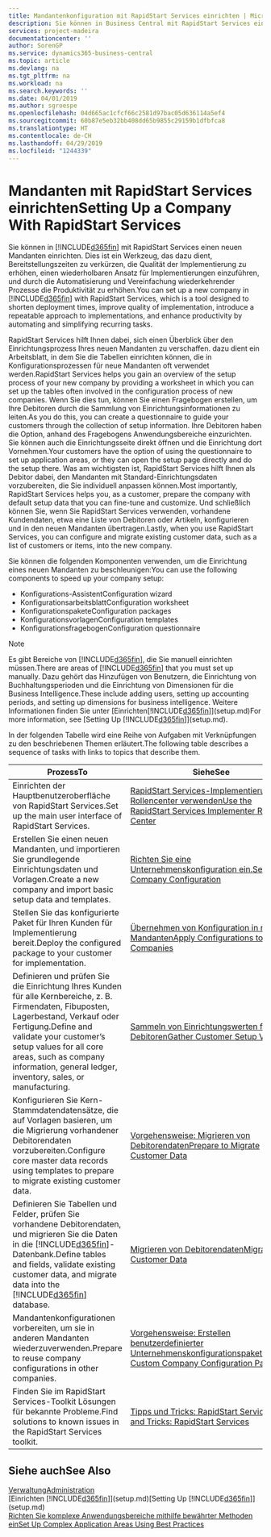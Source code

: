 ```yaml
---
title: Mandantenkonfiguration mit RapidStart Services einrichten | Microsoft Docs
description: Sie können in Business Central mit RapidStart Services einen neuen Mandanten einrichten, einem Werkzeug, das dazu dient, Bereitstellungszeiten zu verkürzen, die Qualität der Implementierung zu erhöhen, einen wiederholbaren Ansatz für Implementierungen einzuführen und durch die Automatisierung und Vereinfachung wiederkehrender Prozesse die Produktivität zu erhöhen.
services: project-madeira
documentationcenter: ''
author: SorenGP
ms.service: dynamics365-business-central
ms.topic: article
ms.devlang: na
ms.tgt_pltfrm: na
ms.workload: na
ms.search.keywords: ''
ms.date: 04/01/2019
ms.author: sgroespe
ms.openlocfilehash: 04d665ac1cfcf66c2581d97bac05d636114a5ef4
ms.sourcegitcommit: 60b87e5eb32bb408dd65b9855c29159b1dfbfca8
ms.translationtype: HT
ms.contentlocale: de-CH
ms.lasthandoff: 04/29/2019
ms.locfileid: "1244339"
---
```

# <a name="setting-up-a-company-with-rapidstart-services"></a><span data-ttu-id="b8e5e-103">Mandanten mit RapidStart Services einrichten</span><span class="sxs-lookup"><span data-stu-id="b8e5e-103">Setting Up a Company With RapidStart Services</span></span>
<span data-ttu-id="b8e5e-104">Sie können in [!INCLUDE[d365fin](includes/d365fin_md.md)] mit RapidStart Services einen neuen Mandanten einrichten. Dies ist ein Werkzeug, das dazu dient, Bereitstellungszeiten zu verkürzen, die Qualität der Implementierung zu erhöhen, einen wiederholbaren Ansatz für Implementierungen einzuführen, und durch die Automatisierung und Vereinfachung wiederkehrender Prozesse die Produktivität zu erhöhen.</span><span class="sxs-lookup"><span data-stu-id="b8e5e-104">You can set up a new company in [!INCLUDE[d365fin](includes/d365fin_md.md)] with RapidStart Services, which is a tool designed to shorten deployment times, improve quality of implementation, introduce a repeatable approach to implementations, and enhance productivity by automating and simplifying recurring tasks.</span></span>  

<span data-ttu-id="b8e5e-105">RapidStart Services hilft Ihnen dabei, sich einen Überblick über den Einrichtungsprozess Ihres neuen Mandanten zu verschaffen. dazu dient ein Arbeitsblatt, in dem Sie die Tabellen einrichten können, die in Konfigurationsprozessen für neue Mandanten oft verwendet werden.</span><span class="sxs-lookup"><span data-stu-id="b8e5e-105">RapidStart Services helps you gain an overview of the setup process of your new company by providing a worksheet in which you can set up the tables often involved in the configuration process of new companies.</span></span> <span data-ttu-id="b8e5e-106">Wenn Sie dies tun, können Sie einen Fragebogen erstellen, um Ihre Debitoren durch die Sammlung von Einrichtungsinformationen zu leiten.</span><span class="sxs-lookup"><span data-stu-id="b8e5e-106">As you do this, you can create a questionnaire to guide your customers through the collection of setup information.</span></span> <span data-ttu-id="b8e5e-107">Ihre Debitoren haben die Option, anhand des Fragebogens Anwendungsbereiche einzurichten. Sie können auch die Einrichtungsseite direkt öffnen und die Einrichtung dort Vornehmen.</span><span class="sxs-lookup"><span data-stu-id="b8e5e-107">Your customers have the option of using the questionnaire to set up application areas, or they can open the setup page directly and do the setup there.</span></span> <span data-ttu-id="b8e5e-108">Was am wichtigsten ist, RapidStart Services hilft Ihnen als Debitor dabei, den Mandanten mit Standard-Einrichtungsdaten vorzubereiten, die Sie individuell anpassen können.</span><span class="sxs-lookup"><span data-stu-id="b8e5e-108">Most importantly, RapidStart Services helps you, as a customer, prepare the company with default setup data that you can fine-tune and customize.</span></span> <span data-ttu-id="b8e5e-109">Und schließlich können Sie, wenn Sie RapidStart Services verwenden, vorhandene Kundendaten, etwa eine Liste von Debitoren oder Artikeln, konfigurieren und in den neuen Mandanten übertragen.</span><span class="sxs-lookup"><span data-stu-id="b8e5e-109">Lastly, when you use RapidStart Services, you can configure and migrate existing customer data, such as a list of customers or items, into the new company.</span></span>

<span data-ttu-id="b8e5e-110">Sie können die folgenden Komponenten verwenden, um die Einrichtung eines neuen Mandanten zu beschleunigen:</span><span class="sxs-lookup"><span data-stu-id="b8e5e-110">You can use the following components to speed up your company setup:</span></span>  

-   <span data-ttu-id="b8e5e-111">Konfigurations-Assistent</span><span class="sxs-lookup"><span data-stu-id="b8e5e-111">Configuration wizard</span></span>  
-   <span data-ttu-id="b8e5e-112">Konfigurationsarbeitsblatt</span><span class="sxs-lookup"><span data-stu-id="b8e5e-112">Configuration worksheet</span></span>  
-   <span data-ttu-id="b8e5e-113">Konfigurationspakete</span><span class="sxs-lookup"><span data-stu-id="b8e5e-113">Configuration packages</span></span>  
-   <span data-ttu-id="b8e5e-114">Konfigurationsvorlagen</span><span class="sxs-lookup"><span data-stu-id="b8e5e-114">Configuration templates</span></span>  
-   <span data-ttu-id="b8e5e-115">Konfigurationsfragebogen</span><span class="sxs-lookup"><span data-stu-id="b8e5e-115">Configuration questionnaire</span></span>  

> [!Note]  
>  <span data-ttu-id="b8e5e-116">Es gibt Bereiche von [!INCLUDE[d365fin](includes/d365fin_md.md)], die Sie manuell einrichten müssen.</span><span class="sxs-lookup"><span data-stu-id="b8e5e-116">There are areas of [!INCLUDE[d365fin](includes/d365fin_md.md)] that you must set up manually.</span></span> <span data-ttu-id="b8e5e-117">Dazu gehört das Hinzufügen von Benutzern, die Einrichtung von Buchhaltungsperioden und die Einrichtung von Dimensionen für die Business Intelligence.</span><span class="sxs-lookup"><span data-stu-id="b8e5e-117">These include adding users, setting up accounting periods, and setting up dimensions for business intelligence.</span></span> <span data-ttu-id="b8e5e-118">Weitere Informationen finden Sie unter [Einrichten[!INCLUDE[d365fin](includes/d365fin_md.md)]](setup.md)</span><span class="sxs-lookup"><span data-stu-id="b8e5e-118">For more information, see [Setting Up [!INCLUDE[d365fin](includes/d365fin_md.md)]](setup.md).</span></span>

 <span data-ttu-id="b8e5e-119">In der folgenden Tabelle wird eine Reihe von Aufgaben mit Verknüpfungen zu den beschriebenen Themen erläutert.</span><span class="sxs-lookup"><span data-stu-id="b8e5e-119">The following table describes a sequence of tasks with links to topics that describe them.</span></span>

|<span data-ttu-id="b8e5e-120">**Prozess**</span><span class="sxs-lookup"><span data-stu-id="b8e5e-120">**To**</span></span>|<span data-ttu-id="b8e5e-121">**Siehe**</span><span class="sxs-lookup"><span data-stu-id="b8e5e-121">**See**</span></span>|  
|------------|-------------|  
|<span data-ttu-id="b8e5e-122">Einrichten der Hauptbenutzeroberfläche von RapidStart Services.</span><span class="sxs-lookup"><span data-stu-id="b8e5e-122">Set up the main user interface of RapidStart Services.</span></span>|[<span data-ttu-id="b8e5e-123">RapidStart Services-Implementierungs-Rollencenter verwenden</span><span class="sxs-lookup"><span data-stu-id="b8e5e-123">Use the RapidStart Services Implementer Role Center</span></span>](admin-how-to-use-the-rapidstart-services-role-center-to-track-progress.md)|  
|<span data-ttu-id="b8e5e-124">Erstellen Sie einen neuen Mandanten, und importieren Sie grundlegende Einrichtungsdaten und Vorlagen.</span><span class="sxs-lookup"><span data-stu-id="b8e5e-124">Create a new company and import basic setup data and templates.</span></span>|[<span data-ttu-id="b8e5e-125">Richten Sie eine Unternehmenskonfiguration ein.</span><span class="sxs-lookup"><span data-stu-id="b8e5e-125">Set Up Company Configuration</span></span>](admin-set-up-company-configuration.md)|  
|<span data-ttu-id="b8e5e-126">Stellen Sie das konfigurierte Paket für Ihren Kunden für Implementierung bereit.</span><span class="sxs-lookup"><span data-stu-id="b8e5e-126">Deploy the configured package to your customer for implementation.</span></span>|[<span data-ttu-id="b8e5e-127">Übernehmen von Konfiguration in neue Mandanten</span><span class="sxs-lookup"><span data-stu-id="b8e5e-127">Apply Configurations to New Companies</span></span>](admin-apply-configuration-to-new-companies.md)|
|<span data-ttu-id="b8e5e-128">Definieren und prüfen Sie die Einrichtung Ihres Kunden für alle Kernbereiche, z. B. Firmendaten, Fibuposten, Lagerbestand, Verkauf oder Fertigung.</span><span class="sxs-lookup"><span data-stu-id="b8e5e-128">Define and validate your customer’s setup values for all core areas, such as company information, general ledger, inventory, sales, or manufacturing.</span></span>|[<span data-ttu-id="b8e5e-129">Sammeln von Einrichtungswerten für Debitoren</span><span class="sxs-lookup"><span data-stu-id="b8e5e-129">Gather Customer Setup Values</span></span>](admin-gather-customer-setup-values.md)|  
|<span data-ttu-id="b8e5e-130">Konfigurieren Sie Kern-Stammdatendatensätze, die auf Vorlagen basieren, um die Migrierung vorhandener Debitorendaten vorzubereiten.</span><span class="sxs-lookup"><span data-stu-id="b8e5e-130">Configure core master data records using templates to prepare to migrate existing customer data.</span></span>|[<span data-ttu-id="b8e5e-131">Vorgehensweise: Migrieren von Debitorendaten</span><span class="sxs-lookup"><span data-stu-id="b8e5e-131">Prepare to Migrate Customer Data</span></span>](admin-use-templates-to-prepare-customer-data-for-migration.md)|  
|<span data-ttu-id="b8e5e-132">Definieren Sie Tabellen und Felder, prüfen Sie vorhandene Debitorendaten, und migrieren Sie die Daten in die [!INCLUDE[d365fin](includes/d365fin_md.md)]-Datenbank.</span><span class="sxs-lookup"><span data-stu-id="b8e5e-132">Define tables and fields, validate existing customer data, and migrate data into the [!INCLUDE[d365fin](includes/d365fin_md.md)] database.</span></span>|[<span data-ttu-id="b8e5e-133">Migrieren von Debitorendaten</span><span class="sxs-lookup"><span data-stu-id="b8e5e-133">Migrate Customer Data</span></span>](admin-migrate-customer-data.md)|
|<span data-ttu-id="b8e5e-134">Mandantenkonfigurationen vorbereiten, um sie in anderen Mandanten wiederzuverwenden.</span><span class="sxs-lookup"><span data-stu-id="b8e5e-134">Prepare to reuse company configurations in other companies.</span></span>|[<span data-ttu-id="b8e5e-135">Vorgehensweise: Erstellen benutzerdefinierter Unternehmenskonfigurationspakete</span><span class="sxs-lookup"><span data-stu-id="b8e5e-135">Create Custom Company Configuration Packages</span></span>](admin-how-to-create-custom-company-configuration-packages.md)|
|<span data-ttu-id="b8e5e-136">Finden Sie im RapidStart Services-Toolkit Lösungen für bekannte Probleme.</span><span class="sxs-lookup"><span data-stu-id="b8e5e-136">Find solutions to known issues in the RapidStart Services toolkit.</span></span>|[<span data-ttu-id="b8e5e-137">Tipps und Tricks: RapidStart Services</span><span class="sxs-lookup"><span data-stu-id="b8e5e-137">Tips and Tricks: RapidStart Services</span></span>](admin-tips-and-tricks-rapidstart-services.md)|  

## <a name="see-also"></a><span data-ttu-id="b8e5e-138">Siehe auch</span><span class="sxs-lookup"><span data-stu-id="b8e5e-138">See Also</span></span>  
[<span data-ttu-id="b8e5e-139">Verwaltung</span><span class="sxs-lookup"><span data-stu-id="b8e5e-139">Administration</span></span>](admin-setup-and-administration.md)  
<span data-ttu-id="b8e5e-140">[Einrichten [!INCLUDE[d365fin](includes/d365fin_md.md)]](setup.md)</span><span class="sxs-lookup"><span data-stu-id="b8e5e-140">[Setting Up [!INCLUDE[d365fin](includes/d365fin_md.md)]](setup.md)</span></span>  
[<span data-ttu-id="b8e5e-141">Richten Sie komplexe Anwendungsbereiche mithilfe bewährter Methoden ein</span><span class="sxs-lookup"><span data-stu-id="b8e5e-141">Set Up Complex Application Areas Using Best Practices</span></span>](set-up-complex-application-areas-using-best-practices.md)   
